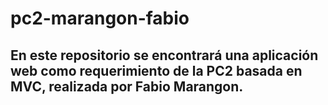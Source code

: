 # pc2-marangon-fabio

## En este repositorio se encontrará una aplicación web como requerimiento de la PC2 basada en MVC, realizada por Fabio Marangon.
